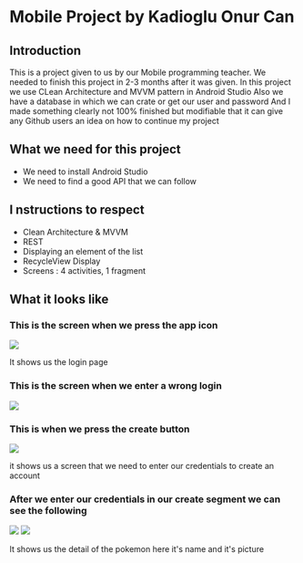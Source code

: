 # Mobile Project by Kadioglu Onur Can


## Introduction

This is a project given to us by our Mobile programming teacher.
We needed to finish this project in 2-3 months after it was given.
In this project we use CLean Architecture and MVVM pattern in Android Studio
Also we have a database in which we can crate or get our user and password 
And I made something clearly not 100% finished but modifiable that it can give any Github users an idea on how to continue my project

## What we need for this project

- We need to install Android Studio
- We need to find a good API that we can follow 


## I  nstructions to respect

- Clean Architecture & MVVM
- REST
- Displaying an element of the list
- RecycleView Display
- Screens : 4 activities, 1 fragment

## What it looks like

### This is the screen when we press the app icon


![](Screenshot_7.png)

It shows us the login page 

### This is the screen when we enter a wrong login

![](Screenshot_8.png)

### This is when we press the create button

![](Screenshot_5.png)

it shows us a screen that we need to enter our credentials to create an account

### After we enter our credentials in our create segment we can see the following

![](Screenshot_10.png)
![](Screenshot_11.png)

It shows us the detail of the pokemon here it's name and it's picture


